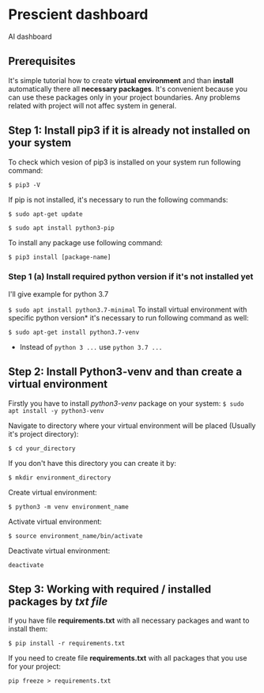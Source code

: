 # Prescient dashboard
AI dashboard

## Prerequisites
It's simple tutorial how to create **virtual environment** and than **install** automatically there all **necessary packages**.
It's convenient because you can use these packages only in your project boundaries. Any problems related with project will not affec system in general.

## Step 1: Install pip3 if it is already not installed on your system
To check which vesion of pip3 is installed on your system run following command: 

`$ pip3 -V`

If pip is not installed, it's necessary to run the following commands:

`$ sudo apt-get update`

`$ sudo apt install python3-pip`

To install any package use following command:

`$ pip3 install [package-name]`

### Step 1 (a) Install required python version if it's not installed yet
I'll give example for python 3.7

`$ sudo apt install python3.7-minimal`
To install virtual environment with specific python version* it's necessary to run following command as well:

`$ sudo apt-get install python3.7-venv`

* Instead of `python 3 ...` use `python 3.7 ...`

## Step 2: Install Python3-venv and than create a virtual environment
Firstly you have to install *python3-venv* package on your system:
`$ sudo apt install -y python3-venv`

Navigate to directory where your virtual environment will be placed (Usually it's project directory):

`$ cd your_directory`

If you don't have this directory you can create it by:

`$ mkdir environment_directory`

Create virtual environment:

`$ python3 -m venv environment_name`

Activate virtual environment:

`$ source environment_name/bin/activate`

Deactivate virtual environment:

`deactivate`

## Step 3: Working with required / installed packages by *txt file*
If you have file **requirements.txt** with all necessary packages and want to install them:

`$ pip install -r requirements.txt`

If you need to create file **requirements.txt** with all packages that you use for your project:

`pip freeze > requirements.txt`
